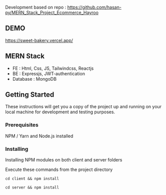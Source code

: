 Development based on repo : https://github.com/hasan-py/MERN_Stack_Project_Ecommerce_Hayroo
## DEMO
https://sweet-bakery.vercel.app/

## MERN Stack
- FE : Html, Css, JS, Tailwindcss, Reactjs
- BE : Expressjs, JWT-authentication
- Database : MongoDB
## Getting Started

These instructions will get you a copy of the project up and running on your local machine for development and testing purposes.

### Prerequisites

NPM / Yarn and Node.js installed

### Installing

Installing NPM modules on both client and server folders

Execute these commands from the project directory

```
cd client && npm install
```

```
cd server && npm install
```
